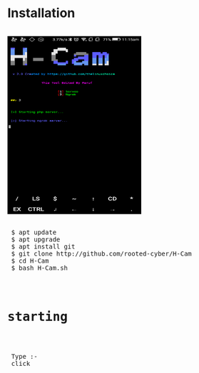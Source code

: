 
# Installation
<pre original link :http://github.com/thelinuxchoice/saycheese</pre>
<img src="https://github.com/rooted-cyber/image-upload/raw/master/H-Cam.png" style="width:300px;height:400px;">

<pre>
 $ apt update
 $ apt upgrade
 $ apt install git
 $ git clone http://github.com/rooted-cyber/H-Cam
 $ cd H-Cam
 $ bash H-Cam.sh </pre>

 
 
 # starting
 
 <pre> Type :-
 click
 </pre>
